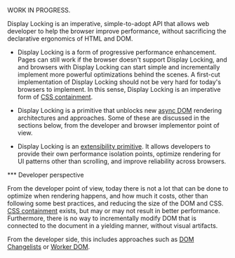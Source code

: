 WORK IN PROGRESS.

Display Locking is an imperative, simple-to-adopt API that allows web developer to help the browser improve performance, without sacrificing the declarative ergonomics of HTML and DOM.

* Display Locking is a form of progressive performance enhancement. Pages can still work if the browser doesn't support Display Locking, and and browsers with Display Locking can start simple and incrementally implement more powerful optimizations behind the scenes. A first-cut implementation of Display Locking should not be very hard for today's browsers to implement. In this sense, Display Locking is an imperative form of [CSS containment](https://developer.mozilla.org/en-US/docs/Web/CSS/contain).

* Display Locking is a primitive that unblocks new [async DOM](https://github.com/chrishtr/async-dom/blob/master/why-async-dom.md) rendering architectures and approaches. Some of these are discussed in the sections below, from the developer and browser implementor point of view.

* Display Locking is an [extensibility primitive](https://www.w3.org/community/nextweb/2013/06/11/the-extensible-web-manifesto/). It allows developers to provide their own performance isolation points, optimize rendering for UI patterns other than scrolling, and improve reliability across browsers.

*** Developer perspective

From the developer point of view, today there is not a lot that can be done to optimize when rendering happens, and how much it costs, other than following some best practices, and reducing the size of the DOM and CSS. [CSS containment](https://developer.mozilla.org/en-US/docs/Web/CSS/contain) exists, but may or may not result in better performance. Furthermore, there is no way to incrementally modify DOM that is connected to the document in a yielding manner, without visual artifacts.


From the developer side, this includes approaches such as [DOM Changelists](https://github.com/whatwg/dom/issues/270) or [Worker DOM](https://github.com/ampproject/worker-dom). 

